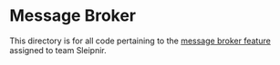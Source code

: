 # Message Broker

This directory is for all code pertaining to the [message broker feature](https://jira.sde.sp.gc1.myngc.com/browse/LETS-4669) assigned to team Sleipnir. 

